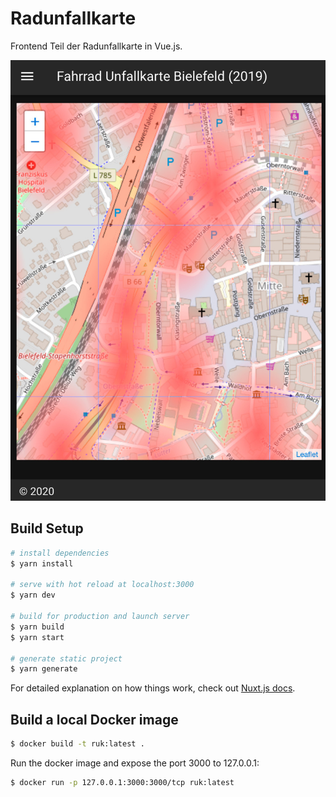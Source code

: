 # Radunfallkarte

Frontend Teil der Radunfallkarte in Vue.js.

![Screenshot der Radunfallkarte](https://raw.githubusercontent.com/codeforbielefeld/radentscheid/master/radunfallkarte/documentation/heatmap-overlay.jpg)

## Build Setup

```bash
# install dependencies
$ yarn install

# serve with hot reload at localhost:3000
$ yarn dev

# build for production and launch server
$ yarn build
$ yarn start

# generate static project
$ yarn generate
```

For detailed explanation on how things work, check out [Nuxt.js docs](https://nuxtjs.org).

## Build a local Docker image

```bash
$ docker build -t ruk:latest .
```

Run the docker image and expose the port 3000 to 127.0.0.1:

```bash
$ docker run -p 127.0.0.1:3000:3000/tcp ruk:latest
```

